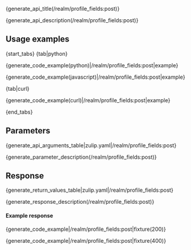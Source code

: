 {generate_api_title(/realm/profile_fields:post)}

{generate_api_description(/realm/profile_fields:post)}

## Usage examples

{start_tabs}
{tab|python}

{generate_code_example(python)|/realm/profile_fields:post|example}

{generate_code_example(javascript)|/realm/profile_fields:post|example}

{tab|curl}

{generate_code_example(curl)|/realm/profile_fields:post|example}

{end_tabs}

## Parameters

{generate_api_arguments_table|zulip.yaml|/realm/profile_fields:post}

{generate_parameter_description(/realm/profile_fields:post)}

## Response

{generate_return_values_table|zulip.yaml|/realm/profile_fields:post}

{generate_response_description(/realm/profile_fields:post)}

#### Example response

{generate_code_example|/realm/profile_fields:post|fixture(200)}

{generate_code_example|/realm/profile_fields:post|fixture(400)}

